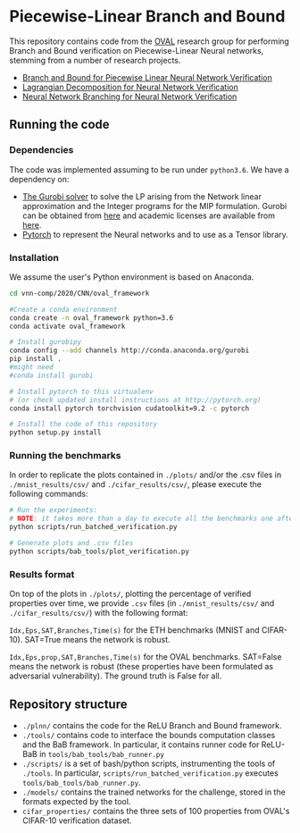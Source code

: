 # Piecewise-Linear Branch and Bound

This repository contains code from the [OVAL](https://www.robots.ox.ac.uk/~oval/) research group for performing Branch and Bound verification on Piecewise-Linear Neural networks,
stemming from a number of research projects.

- [Branch and Bound for Piecewise Linear Neural Network Verification](http://www.jmlr.org/papers/v21/19-468.html)
- [Lagrangian Decomposition for Neural Network Verification](https://arxiv.org/abs/2002.10410)
- [Neural Network Branching for Neural Network Verification](https://arxiv.org/abs/1912.01329) 
  
## Running the code
### Dependencies
The code was implemented assuming to be run under `python3.6`.
We have a dependency on:
* [The Gurobi solver](http://www.gurobi.com/) to solve the LP arising from the
Network linear approximation and the Integer programs for the MIP formulation.
Gurobi can be obtained
from [here](http://www.gurobi.com/downloads/gurobi-optimizer) and academic
licenses are available
from [here](http://www.gurobi.com/academia/for-universities).
* [Pytorch](http://pytorch.org/) to represent the Neural networks and to use as
  a Tensor library. 

  
### Installation
We assume the user's Python environment is based on Anaconda.

```bash
cd vnn-comp/2020/CNN/oval_framework

#Create a conda environment
conda create -n oval_framework python=3.6
conda activate oval_framework

# Install gurobipy 
conda config --add channels http://conda.anaconda.org/gurobi
pip install .
#might need
#conda install gurobi

# Install pytorch to this virtualenv
# (or check updated install instructions at http://pytorch.org)
conda install pytorch torchvision cudatoolkit=9.2 -c pytorch 

# Install the code of this repository
python setup.py install
```

### Running the benchmarks

In order to replicate the plots contained in `./plots/` and/or the .csv files in `./mnist_results/csv/` and 
`./cifar_results/csv/`, please execute the following commands:

```bash
# Run the experiments:
# NOTE: it takes more than a day to execute all the benchmarks one after the other
python scripts/run_batched_verification.py

# Generate plots and .csv files 
python scripts/bab_tools/plot_verification.py
``` 

### Results format

On top of the plots in `./plots/`, plotting the percentage of verified properties over time, 
we provide `.csv` files (in `./mnist_results/csv/` and `./cifar_results/csv/`) with the following format:

`Idx,Eps,SAT,Branches,Time(s)` for the ETH benchmarks (MNIST and CIFAR-10). SAT=True means the network is robust.

`Idx,Eps,prop,SAT,Branches,Time(s)` for the OVAL benchmarks. SAT=False means the network is robust 
(these properties have been formulated as adversarial vulnerability). The ground truth is False for all.

## Repository structure
* `./plnn/` contains the code for the ReLU Branch and Bound framework.
* `./tools/` contains code to interface the bounds computation classes and the BaB framework. In particular, it 
contains runner code for ReLU-BaB in `tools/bab_tools/bab_runner.py`
* `./scripts/` is a set of bash/python scripts, instrumenting the tools of `./tools`. In particular, 
`scripts/run_batched_verification.py` executes `tools/bab_tools/bab_runner.py`.
* `./models/` contains the trained networks for the challenge, stored in the formats expected by the tool.
* `cifar_properties/` contains the three sets of 100 properties from OVAL's CIFAR-10 verification dataset. 
